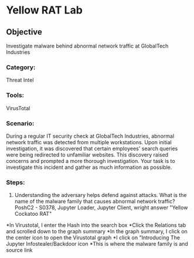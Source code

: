 # Yellow RAT Lab

## Objective
Investigate malware behind abnormal network traffic at GlobalTech Industries

### Category: 
Threat Intel

### Tools: 
VirusTotal

### Scenario:
During a regular IT security check at GlobalTech Industries, abnormal network traffic was detected from multiple workstations. Upon initial investigation, it was discovered that certain employees' search queries were being redirected to unfamiliar websites. This discovery raised concerns and prompted a more thorough investigation. Your task is to investigate this incident and gather as much information as possible.

### Steps:
1. Understanding the adversary helps defend against attacks. What is the name of the malware family that causes abnormal network traffic? PoshC2 - S0378, Jupyter Loader, Jupyter Client, wright answer "Yellow Cockatoo RAT"

*In Virustotal, I enter the Hash into the search box
*Click the Relations tab and scrolled down to the graph summary
*In the graph summary, I click on the center icon to open the Virustotal graph
*I click on "Introducing The Jupyter Infostealer/Backdoor icon
*This is where the malware family is and source link
